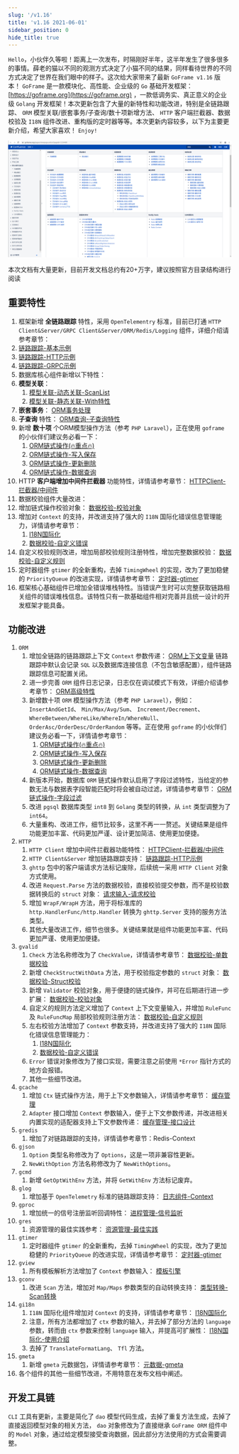 ```yaml
---
slug: '/v1.16'
title: 'v1.16 2021-06-01'
sidebar_position: 0
hide_title: true
---
```


`Hello`，小伙伴久等啦！距离上一次发布，时隔刚好半年，这半年发生了很多很多的事情。薛老的猫以不同的观测方式决定了小猫不同的结果，同样看待世界的不同方式决定了世界在我们眼中的样子。这次给大家带来了最新 `GoFrame v1.16` 版本！ `GoFrame` 是一款模块化、高性能、企业级的 `Go` 基础开发框架： [https://goframe.org](https://goframe.org) ，一款低调务实、真正意义的企业级 `Golang` 开发框架！本次更新包含了大量的新特性和功能改进，特别是全链路跟踪、 `ORM` 模型关联/嵌套事务/子查询/数十项新增方法、 `HTTP` 客户端拦截器、数据校验及 `I18N` 组件改进、重构版的定时器等等。本次更新内容较多，以下为主要更新介绍，希望大家喜欢！ `Enjoy!`

![](/markdown/86fedaae17d9c3ed7be8d93a1f31d5bd.png)

本次文档有大量更新，目前开发文档总约有20+万字，建议按照官方目录结构进行阅读

## 重要特性

1. 框架新增 **全链路跟踪** 特性，采用 `OpenTelementry` 标准，目前已打通 `HTTP Client&Server/GRPC Client&Server/ORM/Redis/Logging` 组件，详细介绍请参考章节：
1. [链路跟踪-基本示例](/docs/服务可观测性/服务链路跟踪/链路跟踪-基本示例)
2. [链路跟踪-HTTP示例](/docs/服务可观测性/服务链路跟踪/链路跟踪-HTTP示例)
3. [链路跟踪-GRPC示例](/docs/服务可观测性/服务链路跟踪/链路跟踪-GRPC示例)
2. 数据库核心组件新增以下特性：
1. **模型关联**：
      1. [模型关联-动态关联-ScanList](/docs/核心组件/数据库ORM/ORM链式操作/ORM链式操作-模型关联/模型关联-动态关联-ScanList)
      2. [模型关联-静态关联-With特性](/docs/核心组件/数据库ORM/ORM链式操作/ORM链式操作-模型关联/模型关联-静态关联-With特性)
2. **嵌套事务**： [ORM事务处理](/docs/核心组件/数据库ORM/ORM事务处理)
3. **子查询** 特性： [ORM查询-子查询特性](/docs/核心组件/数据库ORM/ORM链式操作/ORM链式操作-数据查询/ORM查询-子查询特性)
4. 新增 **数十项** 个ORM模型操作方法（参考 `PHP Laravel`），正在使用 `goframe` 的小伙伴们建议务必看一下：
      1. [ORM链式操作(🔥重点🔥)](/docs/核心组件/数据库ORM/ORM链式操作)
      2. [ORM链式操作-写入保存](/docs/核心组件/数据库ORM/ORM链式操作/ORM链式操作-写入保存)
      3. [ORM链式操作-更新删除](/docs/核心组件/数据库ORM/ORM链式操作/ORM链式操作-更新删除)
      4. [ORM链式操作-数据查询](/docs/核心组件/数据库ORM/ORM链式操作/ORM链式操作-数据查询)
3. HTTP **客户端增加中间件拦截器** 功能特性，详情请参考章节： [HTTPClient-拦截器/中间件](/docs/WEB服务开发/HTTPClient/HTTPClient-拦截器中间件)
4. 数据校验组件大量改进：
1. 增加链式操作校验对象： [数据校验-校验对象](/docs/核心组件/数据校验/数据校验-校验对象)
2. 增加对 `Context` 的支持，并改进支持了强大的 `I18N` 国际化错误信息管理能力，详情请参考章节：
      1. [I18N国际化](/docs/核心组件/I18N国际化)
      2. [数据校验-自定义错误](/docs/核心组件/数据校验/数据校验-自定义错误)
3. 自定义校验规则改进，增加局部校验规则注册特性，增加完整数据校验： [数据校验-自定义规则](/docs/核心组件/数据校验/数据校验-自定义规则)
5. 定时器组件 `gtimer` 的全新重构，去掉 `TimingWheel` 的实现，改为了更加稳健的 `PriorityQueue` 的改进实现，详情请参考章节： [定时器-gtimer](/docs/组件列表/系统相关/定时器-gtimer)
6. 框架核心基础组件已增加全错误堆栈特性。当错误产生时可以完整获取链路相关组件的错误堆栈信息。该特性只有一款基础组件相对完善并且统一设计的开发框架才能具备。

## 功能改进

01. `ORM`
    1. 增加全链路的链路跟踪上下文 `Context` 参数传递： [ORM上下文变量](/docs/核心组件/数据库ORM/ORM上下文变量) 链路跟踪中默认会记录 `SQL` 以及数据库连接信息（不包含敏感配置），组件链路跟踪信息可配置关闭。
    2. 进一步完善 `ORM` 组件日志记录，日志仅在调试模式下有效，详细介绍请参考章节： [ORM高级特性](/docs/核心组件/数据库ORM/ORM高级特性)
    3. 新增数十项 `ORM` 模型操作方法（参考 `PHP Laravel`），例如： `InsertAndGetId`、 `Min/Max/Avg/Sum`、 `Increment/Decrement`、 `WhereBetween/WhereLike/WhereIn/WhereNull`、 `OrderAsc/OrderDesc/OrderRandom` 等等。正在使用 `goframe` 的小伙伴们建议务必看一下，详情请参考章节：
       1. [ORM链式操作(🔥重点🔥)](/docs/核心组件/数据库ORM/ORM链式操作)
       2. [ORM链式操作-写入保存](/docs/核心组件/数据库ORM/ORM链式操作/ORM链式操作-写入保存)
       3. [ORM链式操作-更新删除](/docs/核心组件/数据库ORM/ORM链式操作/ORM链式操作-更新删除)
       4. [ORM链式操作-数据查询](/docs/核心组件/数据库ORM/ORM链式操作/ORM链式操作-数据查询)
    4. 新版本开始，数据库 `ORM` 链式操作默认启用了字段过滤特性，当给定的参数无法与数据表字段智能匹配时将会被自动过滤，详情请参考章节： [ORM链式操作-字段过滤](/docs/核心组件/数据库ORM/ORM链式操作/ORM链式操作-字段过滤)
    5. 改进 `pgsql` 数据库类型 `int8` 到 `Golang` 类型的转换，从 `int` 类型调整为了 `int64`。
    6. 大量重构、改进工作，细节比较多，这里不再一一赘述。关键结果是组件功能更加丰富、代码更加严谨、设计更加简洁、使用更加便捷。
02. `HTTP`
    1. `HTTP Client` 增加中间件拦截器功能特性： [HTTPClient-拦截器/中间件](/docs/WEB服务开发/HTTPClient/HTTPClient-拦截器中间件)
    2. `HTTP Client&Server` 增加链路跟踪支持： [链路跟踪-HTTP示例](/docs/服务可观测性/服务链路跟踪/链路跟踪-HTTP示例)
    3. `ghttp` 包中的客户端请求方法标记废除，后续统一采用 `HTTP Client` 对象方式使用。
    4. 改进 `Request.Parse` 方法的数据校验，直接校验提交参数，而不是校验数据转换后的 `struct` 对象： [请求输入-请求校验](/docs/WEB服务开发/请求输入/请求输入-请求校验)
    5. 增加 `WrapF/WrapH` 方法，用于将标准库的 `http.HandlerFunc/http.Handler` 转换为 `ghttp.Server` 支持的服务方法类型。
    6. 其他大量改进工作，细节也很多。关键结果就是组件功能更加丰富、代码更加严谨、使用更加便捷。
03. `gvalid`
    1. `Check` 方法名称修改为了 `CheckValue`，详情请参考章节： [数据校验-单数据校验](/docs/核心组件/数据校验/数据校验-参数类型/数据校验-单数据校验)
    2. 新增 `CheckStructWithData` 方法，用于校验指定参数的 `struct` 对象： [数据校验-Struct校验](/docs/核心组件/数据校验/数据校验-参数类型/数据校验-Struct校验)
    3. 新增 `Validator` 校验对象，用于便捷的链式操作，并可在后期进行进一步扩展： [数据校验-校验对象](/docs/核心组件/数据校验/数据校验-校验对象)
    4. 自定义的规则方法定义增加了 `Context` 上下文变量输入，并增加 `RuleFunc` 及 `RuleFuncMap` 局部校验规则注册方法： [数据校验-自定义规则](/docs/核心组件/数据校验/数据校验-自定义规则)
    5. 左右校验方法增加了 `Context` 参数支持，并改进支持了强大的 `I18N` 国际化错误信息管理能力：
       1. [I18N国际化](/docs/核心组件/I18N国际化)
       2. [数据校验-自定义错误](/docs/核心组件/数据校验/数据校验-自定义错误)
    6. `Error` 错误对象修改为了接口实现，需要注意之前使用 `*Error` 指针方式的地方会报错。
    7. 其他一些细节改进。
04. `gcache`
    1. 增加 `Ctx` 链式操作方法，用于上下文参数输入，详情请参考章节： [缓存管理](/docs/核心组件/缓存管理)
    2. `Adapter` 接口增加 `Context` 参数输入，便于上下文参数传递，并改进相关内置实现的适配器支持上下文参数传递： [缓存管理-接口设计](/docs/核心组件/缓存管理/缓存管理-接口设计)
05. `gredis`
    1. 增加了对链路跟踪的支持，详情请参考章节：Redis-Context
06. `gjson`
    1. `Option` 类型名称修改为了 `Options`，这是一项非兼容性更新。
    2. `NewWithOption` 方法名称修改为了 `NewWithOptions`。
07. `gcmd`
    1. 新增 `GetOptWithEnv` 方法，并将 `GetWithEnv` 方法标记废弃。
08. `glog`
    1. 增加基于 `OpenTelemetry` 标准的链路跟踪支持： [日志组件-Context](/docs/核心组件/日志组件/日志组件-Context)
09. `gproc`
    1. 增加统一的信号注册监听回调特性： [进程管理-信号监听](/docs/组件列表/系统相关/进程管理-gproc/进程管理-信号监听)
10. `gres`
    1. 资源管理的最佳实践参考： [资源管理-最佳实践](/docs/核心组件/资源管理/资源管理-最佳实践)
11. `gtimer`
    1. 定时器组件 `gtimer` 的全新重构，去掉 `TimingWheel` 的实现，改为了更加稳健的 `PriorityQueue` 的改进实现，详情请参考章节： [定时器-gtimer](/docs/组件列表/系统相关/定时器-gtimer)
12. `gview`
    1. 所有模板解析方法增加了 `Context` 参数输入： [模板引擎](/docs/核心组件/模板引擎)
13. `gconv`
    1. 改进 `Scan` 方法，增加对 `Map/Maps` 参数类型的自动转换支持： [类型转换-Scan转换](/docs/核心组件/类型转换/类型转换-Scan转换)
14. `gi18n`
    1. `I18N` 国际化组件增加对 `Context` 的支持，详情请参考章节： [I18N国际化](/docs/核心组件/I18N国际化)
    2. 注意，所有方法都增加了 `ctx` 参数的输入，并去掉了部分方法的 `language` 参数，转而由 `ctx` 参数来控制 `language` 输入，并提高可扩展性： [I18N国际化-使用介绍](/docs/核心组件/I18N国际化/I18N国际化-使用介绍)
    3. 去掉了 `TranslateFormatLang`、 `Tfl` 方法。
15. `gmeta`
    1. 新增 `gmeta` 元数据包，详情请参考章节： [元数据-gmeta](/docs/组件列表/实用工具/元数据-gmeta)
16. 各个组件的其他一些细节改进，不用特意在发布文档中阐述。

## 开发工具链

`CLI` 工具有更新，主要是简化了 `dao` 模型代码生成，去掉了重复方法生成，去掉了直接返回模型对象的相关方法， `dao` 对象修改为了直接继承 `GoFrame ORM` 组件中的 `Model` 对象，通过给定模型接受查询数据，因此部分方法使用的方式会需要调整。